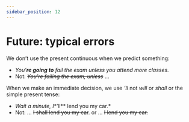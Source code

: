 ```yaml
---
sidebar_position: 12
---
```


# Future: typical errors

We don’t use the present continuous when we predict something:

- *You’**re going to** fail the exam unless you attend more classes.*
- Not: *~~You’re failing the exam, unless~~* …

When we make an immediate decision, we use *’ll* not *will* or *shall* or the simple present tense:

- *Wait a minute, I**’ll** lend you my car.*
- Not: … ~~I shall lend you my car~~. or … ~~I lend you my car.~~
